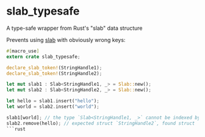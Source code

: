 # slab_typesafe
A type-safe wrapper from Rust's "slab" data structure

Prevents using [slab](https://crates.io/crates/slab) with obviously wrong keys:

```rust
#[macro_use] 
extern crate slab_typesafe;

declare_slab_token!(StringHandle1);
declare_slab_token!(StringHandle2);

let mut slab1 : Slab<StringHandle1, _> = Slab::new();
let mut slab2 : Slab<StringHandle2, _> = Slab::new();

let hello = slab1.insert("hello");
let world = slab2.insert("world");

slab1[world]; // the type `Slab<StringHandle1, _>` cannot be indexed by `StringHandle2`
slab2.remove(hello); // expected struct `StringHandle2`, found struct `StringHandle1`
```rust
